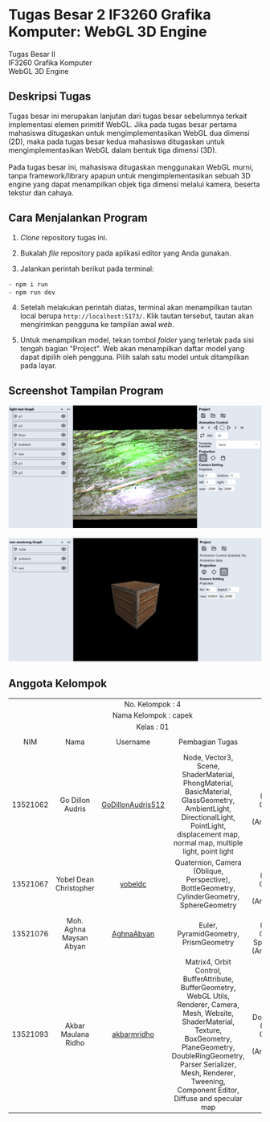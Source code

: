 # Tugas Besar 2 IF3260 Grafika Komputer: WebGL 3D Engine
Tugas Besar II <br>
IF3260 Grafika Komputer <br>
WebGL 3D Engine

## Deskripsi Tugas <a name="desc"></a>
Tugas besar ini merupakan lanjutan dari tugas besar sebelumnya terkait implementasi elemen primitif WebGL. Jika pada tugas besar pertama mahasiswa ditugaskan untuk mengimplementasikan WebGL dua dimensi (2D), maka pada tugas besar kedua mahasiswa ditugaskan untuk mengimplementasikan WebGL dalam bentuk tiga dimensi (3D).
<br>
<br>
Pada tugas besar ini, mahasiswa ditugaskan menggunakan WebGL murni, tanpa framework/library apapun untuk mengimplementasikan sebuah 3D engine yang dapat menampilkan objek tiga dimensi melalui kamera, beserta tekstur dan cahaya.

## Cara Menjalankan Program <a name="run"></a>
1) _Clone_ repository tugas ini.

2) Bukalah _file_ repository pada aplikasi editor yang Anda gunakan.

3) Jalankan perintah berikut pada terminal:
```
- npm i run
- npm run dev
```
4) Setelah melakukan perintah diatas, terminal akan menampilkan tautan local berupa ``http://localhost:5173/``. Klik tautan tersebut, tautan akan mengirimkan pengguna ke tampilan awal _web_.

5) Untuk menampilkan model, tekan tombol _folder_ yang terletak pada sisi tengah bagian "Project". Web akan menampilkan daftar model yang dapat dipilih oleh pengguna. Pilih salah satu model untuk ditampilkan pada layar.

## Screenshot Tampilan Program <a name="ss-program"></a>
![alt text](image.png)
<br>
<br>
![alt text](image-1.png)

## Anggota Kelompok <a name="member"></a>
<table>
  <tr>
    <td align="center" colspan="5">No. Kelompok : 4</td>
  </tr>
  <tr>
    <td align="center" colspan="5">Nama Kelompok : capek</td>
  </tr>
  <tr>
    <td align="center" colspan="5">Kelas : 01</td>
  </tr>
  <tr>
    <td align="center">NIM</td>
    <td align="center">Nama</td>
    <td align="center">Username</td>
    <td align="center">Pembagian Tugas</td>
    <td align="center">Spek Pribadi</td>
  </tr>
  <tr>
    <td align="center">13521062</td>
    <td align="center">Go Dillon Audris</td>
    <td align="center"><a href=https://github.com/GoDillonAudris512>GoDillonAudris512</a></td>
    <td align="center">Node, Vector3, Scene, ShaderMaterial, PhongMaterial, BasicMaterial, GlassGeometry, AmbientLight, DirectionalLight, PointLight, displacement map, normal map, multiple light, point light</td>
    <td align="center">Glass (Hollow Object), Sheep (Articulated)</td>
  </tr>
  <tr>
    <td align="center">13521067</td>
    <td align="center">Yobel Dean Christopher</td>
    <td align="center"><a href=https://github.com/yobeldc>yobeldc</a></td>
    <td align="center">Quaternion, Camera (Oblique, Perspective), BottleGeometry, CylinderGeometry, SphereGeometry</td>
    <td align="center">Tube (Hollow Object), Piano (Articulated)</td>
  </tr>
  <tr>
    <td align="center">13521076</td>
    <td align="center">Moh. Aghna Maysan Abyan</td>
    <td align="center"><a href=https://github.com/AghnaAbyan>AghnaAbyan</a></td>
    <td align="center">Euler, PyramidGeometry, PrismGeometry</td>
    <td align="center">Bottle (Hollow Object), Spongebob (Articulated)</td>
  </tr>
  <tr>
    <td align="center">13521093</td>
    <td align="center">Akbar Maulana Ridho</td>
    <td align="center"><a href=https://github.com/akbarmridho>akbarmridho</a></td>
    <td align="center">Matrix4, Orbit Control, BufferAttribute, BufferGeometry, WebGL Utils, Renderer, Camera, Mesh, Website, ShaderMaterial, Texture, BoxGeometry, PlaneGeometry, DoubleRingGeometry, Parser Serializer, Mesh, Renderer, Tweening, Component Editor, Diffuse and specular map</td> 
    <td align="center">Double Ring (Hollow Object), Tank (Articulated)</td>
  </tr>
</table>
